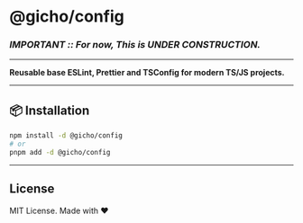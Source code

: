 # @gicho/config

### *IMPORTANT :: For now, This is UNDER CONSTRUCTION.*

---

**Reusable base ESLint, Prettier and TSConfig for modern TS/JS projects.**

---

## 📦 Installation

```bash
npm install -d @gicho/config
# or
pnpm add -d @gicho/config
```

---

## License

MIT License. Made with ❤️
